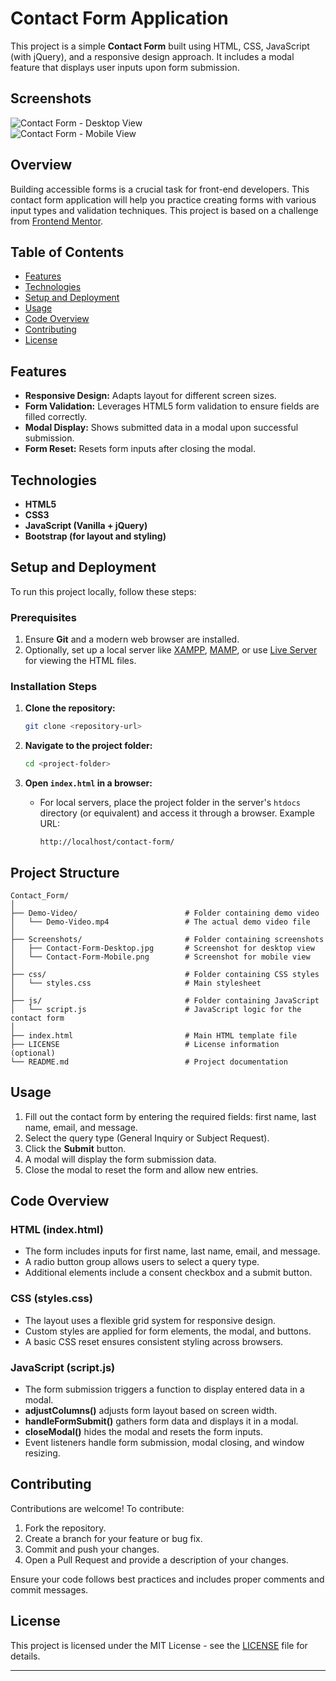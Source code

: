 
# Contact Form Application

This project is a simple **Contact Form** built using HTML, CSS, JavaScript (with jQuery), and a responsive design approach. It includes a modal feature that displays user inputs upon form submission.

## Screenshots
![Contact Form - Desktop View](Screenshots/Contact-Form-Desktop.jpg)  
![Contact Form - Mobile View](Screenshots/Contact-Form-Mobile.png)

## Overview

Building accessible forms is a crucial task for front-end developers. This contact form application will help you practice creating forms with various input types and validation techniques. This project is based on a challenge from [Frontend Mentor](https://www.frontendmentor.io/challenges/contact-form--G-hYlqKJj).

## Table of Contents

- [Features](#features)
- [Technologies](#technologies)
- [Setup and Deployment](#setup-and-deployment)
- [Usage](#usage)
- [Code Overview](#code-overview)
- [Contributing](#contributing)
- [License](#license)

## Features

- **Responsive Design:** Adapts layout for different screen sizes.
- **Form Validation:** Leverages HTML5 form validation to ensure fields are filled correctly.
- **Modal Display:** Shows submitted data in a modal upon successful submission.
- **Form Reset:** Resets form inputs after closing the modal.

## Technologies

- **HTML5**
- **CSS3**
- **JavaScript (Vanilla + jQuery)**
- **Bootstrap (for layout and styling)**

## Setup and Deployment

To run this project locally, follow these steps:

### Prerequisites

1. Ensure **Git** and a modern web browser are installed.
2. Optionally, set up a local server like [XAMPP](https://www.apachefriends.org/index.html), [MAMP](https://www.mamp.info/en/), or use [Live Server](https://marketplace.visualstudio.com/items?itemName=ritwickdey.LiveServer) for viewing the HTML files.

### Installation Steps

1. **Clone the repository:**

   ```bash
   git clone <repository-url>
   ```

2. **Navigate to the project folder:**

   ```bash
   cd <project-folder>
   ```

3. **Open `index.html` in a browser:**

   - For local servers, place the project folder in the server's `htdocs` directory (or equivalent) and access it through a browser. Example URL:

     ```
     http://localhost/contact-form/
     ```

## Project Structure

```
Contact_Form/
│
├── Demo-Video/                        # Folder containing demo video
│   └── Demo-Video.mp4                 # The actual demo video file
│
├── Screenshots/                       # Folder containing screenshots
│   ├── Contact-Form-Desktop.jpg       # Screenshot for desktop view
│   └── Contact-Form-Mobile.png        # Screenshot for mobile view
│
├── css/                               # Folder containing CSS styles
│   └── styles.css                     # Main stylesheet
│
├── js/                                # Folder containing JavaScript
│   └── script.js                      # JavaScript logic for the contact form
│
├── index.html                         # Main HTML template file
├── LICENSE                            # License information (optional)
└── README.md                          # Project documentation
```

## Usage

1. Fill out the contact form by entering the required fields: first name, last name, email, and message.
2. Select the query type (General Inquiry or Subject Request).
3. Click the **Submit** button.
4. A modal will display the form submission data.
5. Close the modal to reset the form and allow new entries.

## Code Overview

### HTML (index.html)

- The form includes inputs for first name, last name, email, and message.
- A radio button group allows users to select a query type.
- Additional elements include a consent checkbox and a submit button.

### CSS (styles.css)

- The layout uses a flexible grid system for responsive design.
- Custom styles are applied for form elements, the modal, and buttons.
- A basic CSS reset ensures consistent styling across browsers.

### JavaScript (script.js)

- The form submission triggers a function to display entered data in a modal.
- **adjustColumns()** adjusts form layout based on screen width.
- **handleFormSubmit()** gathers form data and displays it in a modal.
- **closeModal()** hides the modal and resets the form inputs.
- Event listeners handle form submission, modal closing, and window resizing.

## Contributing

Contributions are welcome! To contribute:

1. Fork the repository.
2. Create a branch for your feature or bug fix.
3. Commit and push your changes.
4. Open a Pull Request and provide a description of your changes.

Ensure your code follows best practices and includes proper comments and commit messages.

## License

This project is licensed under the MIT License - see the [LICENSE](LICENSE) file for details.

---